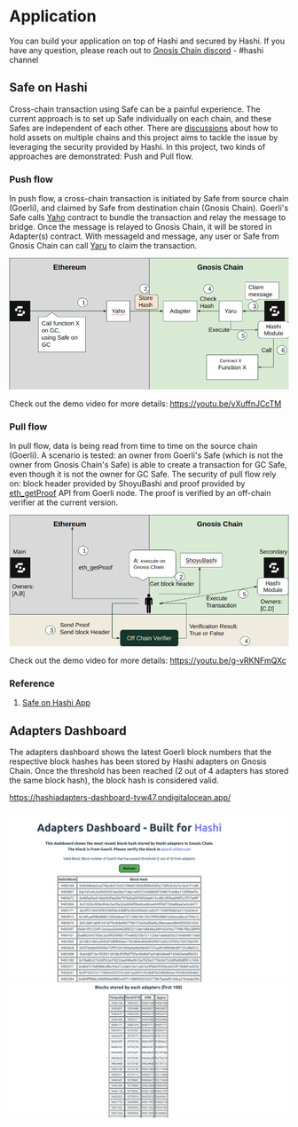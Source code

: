 # Application

You can build your application on top of Hashi and secured by Hashi. If you have any question, please reach out to [Gnosis Chain discord](https://discord.gg/gnosischain) - #hashi channel

## Safe on Hashi

Cross-chain transaction using Safe can be a painful experience. The current approach is to set up Safe individually on each chain, and these Safes are independent of each other. There are [discussions](https://forum.safe.global/t/how-can-a-safe-hold-asset-on-multiple-chains/2242) about how to hold assets on multiple chains and this project aims to tackle the issue by leveraging the security provided by Hashi.
In this project, two kinds of approaches are demonstrated: Push and Pull flow.

### Push flow

In push flow, a cross-chain transaction is initiated by Safe from source chain (Goerli), and claimed by Safe from destination chain (Gnosis Chain).
Goerli's Safe calls [Yaho](https://github.com/gnosis/hashi/blob/main/packages/evm/contracts/Yaho.sol) contract to bundle the transaction and relay the message to bridge. Once the message is relayed to Gnosis Chain, it will be stored in Adapter(s) contract. With messageId and message, any user or Safe from Gnosis Chain can call [Yaru](https://github.com/gnosis/hashi/blob/main/packages/evm/contracts/Yaru.sol) to claim the transaction.

![](../../../static/img/bridges/hashi/SafeOnHashi-PushFlow.png)

Check out the demo video for more details: https://youtu.be/vXuffnJCcTM

### Pull flow

In pull flow, data is being read from time to time on the source chain (Goerli).
A scenario is tested: an owner from Goerli's Safe (which is not the owner from Gnosis Chain's Safe) is able to create a transaction for GC Safe, even though it is not the owner for GC Safe. The security of pull flow rely on: block header provided by ShoyuBashi and proof provided by [eth_getProof](https://docs.alchemy.com/reference/eth-getproof) API from Goerli node. The proof is verified by an off-chain verifier at the current version.

![](../../../static/img/bridges/hashi/SafeOnHashi-PullFlow.png)

Check out the demo video for more details: https://youtu.be/g-vRKNFmQXc

### Reference

1. [Safe on Hashi App](https://github.com/zengzengzenghuy/Safe-on-Hashi-App)

## Adapters Dashboard

The adapters dashboard shows the latest Goerli block numbers that the respective block hashes has been stored by Hashi adapters on Gnosis Chain. Once the threshold has been reached (2 out of 4 adapters has stored the same block hash), the block hash is considered valid.

https://hashiadapters-dashboard-tvw47.ondigitalocean.app/

![](../../../static/img/bridges/hashi/AdaptersDashboard1.png)
![](../../../static/img/bridges/hashi/AdaptersDashboard2.png)
